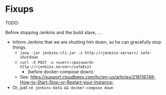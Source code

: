 # Fixups

TODO:

Before stopping Jenkins and the build slave, ...
* Inform Jenkins that we are shutting him down, so he can gracefully stop things.
  * `java -jar jenkins-cli.jar -s http://<jenkins-server>/ safe-shutdown`
  * `curl -X POST -u <user>:<password> http://<jenkins.server>/safeExit`
    * (before docker-compose down).
  * See: https://support.cloudbees.com/hc/en-us/articles/216118748-How-to-Start-Stop-or-Restart-your-Instance-
* Or, just `cd jenkins-data && docker-compose down`


